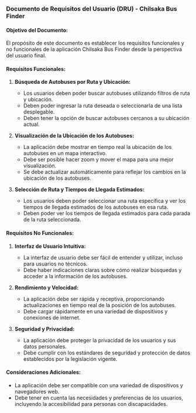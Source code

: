 
### Documento de Requisitos del Usuario (DRU) - Chilsaka Bus Finder

#### Objetivo del Documento:
El propósito de este documento es establecer los requisitos funcionales y no funcionales de la aplicación Chilsaka Bus Finder desde la perspectiva del usuario final.

#### Requisitos Funcionales:
1. **Búsqueda de Autobuses por Ruta y Ubicación:**
   - Los usuarios deben poder buscar autobuses utilizando filtros de ruta y ubicación.
   - Deben poder ingresar la ruta deseada o seleccionarla de una lista desplegable.
   - Deben tener la opción de buscar autobuses cercanos a su ubicación actual.

2. **Visualización de la Ubicación de los Autobuses:**
   - La aplicación debe mostrar en tiempo real la ubicación de los autobuses en un mapa interactivo.
   - Debe ser posible hacer zoom y mover el mapa para una mejor visualización.
   - Se debe actualizar automáticamente para reflejar los cambios en la ubicación de los autobuses.

3. **Selección de Ruta y Tiempos de Llegada Estimados:**
   - Los usuarios deben poder seleccionar una ruta específica y ver los tiempos de llegada estimados de los autobuses en esa ruta.
   - Deben poder ver los tiempos de llegada estimados para cada parada de la ruta seleccionada.

#### Requisitos No Funcionales:
1. **Interfaz de Usuario Intuitiva:**
   - La interfaz de usuario debe ser fácil de entender y utilizar, incluso para usuarios no técnicos.
   - Debe haber indicaciones claras sobre cómo realizar búsquedas y acceder a la información de los autobuses.

2. **Rendimiento y Velocidad:**
   - La aplicación debe ser rápida y receptiva, proporcionando actualizaciones en tiempo real de la posición de los autobuses.
   - Debe cargar rápidamente en una variedad de dispositivos y conexiones de internet.

3. **Seguridad y Privacidad:**
   - La aplicación debe proteger la privacidad de los usuarios y sus datos personales.
   - Debe cumplir con los estándares de seguridad y protección de datos establecidos por la legislación vigente.

#### Consideraciones Adicionales:
- La aplicación debe ser compatible con una variedad de dispositivos y navegadores web.
- Debe tener en cuenta las necesidades y preferencias de los usuarios, incluyendo la accesibilidad para personas con discapacidades.

